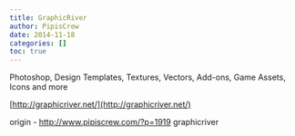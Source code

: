 ```yaml
---
title: GraphicRiver
author: PipisCrew
date: 2014-11-18
categories: []
toc: true
---
```


Photoshop, Design Templates, Textures, Vectors, Add-ons, Game Assets, Icons and more

[http://graphicriver.net/](http://graphicriver.net/)

origin - http://www.pipiscrew.com/?p=1919 graphicriver